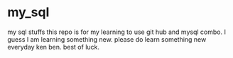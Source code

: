 # my_sql
my sql stuffs
this repo is for my learning to use git hub and mysql combo.
I guess I am learning something new.
please do learn something new everyday ken ben.
best of luck.

